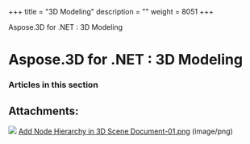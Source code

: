 +++
title = "3D Modeling" 
description = "" 
weight = 8051 
+++

Aspose.3D for .NET : 3D Modeling  

# Aspose.3D for .NET : 3D Modeling


### Articles in this section

           

## Attachments:

![](https://docs2.aspose.com/3d/net/images/icons/bullet_blue.gif) [Add Node Hierarchy in 3D Scene Document-01.png](https://docs2.aspose.com/3d/net/attachments/19923257/20119576.png) (image/png)  

